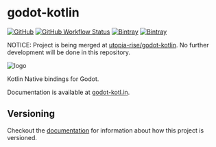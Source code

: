 # godot-kotlin
[![GitHub](https://img.shields.io/github/license/raniejade/godot-kotlin?style=flat-square)](LICENSE)
[![GitHub Workflow Status](https://img.shields.io/github/workflow/status/raniejade/godot-kotlin/CI?style=flat-square)](https://github.com/raniejade/godot-kotlin/actions?query=workflow%3ACI)
[![Bintray](https://img.shields.io/bintray/v/raniejade/godot-kotlin/godot-kotlin?label=release&style=flat-square)](https://bintray.com/raniejade/godot-kotlin/godot-kotlin/_latestVersion)
[![Bintray](https://img.shields.io/bintray/v/raniejade/godot-kotlin-dev/godot-kotlin?label=dev&style=flat-square)](https://bintray.com/raniejade/godot-kotlin-dev/godot-kotlin/_latestVersion)

NOTICE: Project is being merged at [utopia-rise/godot-kotlin](https://github.com/utopia-rise/godot-kotlin). No further development will be done in this repository.

![logo](docs/src/doc/assets/img/logo.png)

Kotlin Native bindings for Godot.

Documentation is available at [godot-kotl.in](https://godot-kotl.in).

## Versioning
Checkout the [documentation](https://godot-kotl.in) for information about how this project is versioned.
